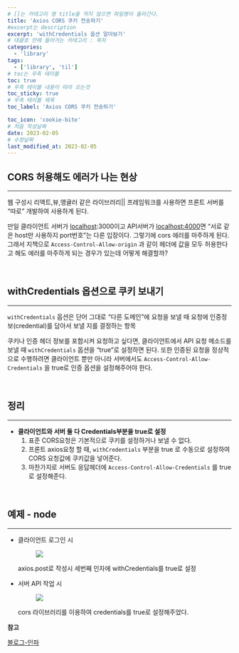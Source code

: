 ```yaml
---
# []는 카테고리 명 title을 적지 않으면 파일명이 올라간다.
title: 'Axios CORS 쿠키 전송하기'
#excerpt는 description
excerpt: 'withCredentials 옵션 알아보기'
# 대괄호 안에 들어가는 카테고리 : 목차
categories:
  - 'library'
tags:
  - ['library', 'til']
# toc는 우측 테이블
toc: true
# 우측 테이블 내용이 따라 오는것
toc_sticky: true
# 우측 테이블 제목
toc_label: 'Axios CORS 쿠키 전송하기'

toc_icon: 'cookie-bite'
# 처음 작성날짜
date: 2023-02-05
# 수정날짜
last_modified_at: 2023-02-05
---
```


## CORS 허용해도 에러가 나는 현상

---

웹 구성시 리액트,뷰,앵귤러 같은 라이브러리|| 프레임워크를 사용하면 프론트 서버를 “따로” 개발하여 사용하게 된다.

만일 클라이언트 서버가 [localhost](http://localhost):3000이고 API서버가 [localhost:4000](http://localhost:4000)면 “서로 같은 host만 사용하지 port번호”는 다른 입장이다. 그렇기에 cors 에러를 마주하게 된다. 그래서 지책으로 `Access-Control-Allow-origin` 과 같이 헤더에 값을 모두 허용한다고 해도 에러를 마주하게 되는 경우가 있는데 어떻게 해결할까?

</br>

## withCredentials 옵션으로 쿠키 보내기

---

`withCredentials` 옵션은 단어 그대로 “다른 도메인”에 요청을 보낼 때 요청에 인증정보(credential)를 담아서 보낼 지를 결정하는 항목

쿠키나 인증 헤더 정보를 포함시켜 요청하고 싶다면, 클라이언트에서 API 요청 메소드를 보낼 때 `withCredentials` 옵션을 “true”로 설정하면 된다. 또한 인증된 요청을 정상적으로 수행하려면 클라이언트 뿐만 아니라 서버에서도 `Access-Control-Allow-Credentials` 을 true로 인증 옵션을 설정해주어야 한다.

<br/>

## 정리

---

- **클라이언트와 서버 둘 다 Credentials부분을 true로 설정**
  1. 표준 CORS요청은 기본적으로 쿠키를 설정하거나 보낼 수 없다.
  2. 프론트 axios요청 할 때, `withCredentials` 부분을 true 로 수동으로 설정하여 CORS 요청값에 쿠키값을 넣어준다.
  3. 마찬가지로 서버도 응답헤더에 `Access-Control-Allow-Credentials` 를 true로 설정해준다.

<br/>

## 예제 - node

---

- 클라이언트 로그인 시
    <figure>
      <img src="https://s3.us-west-2.amazonaws.com/secure.notion-static.com/4701b685-2fef-4ac6-8fe6-83767cf77a21/Untitled.png?X-Amz-Algorithm=AWS4-HMAC-SHA256&X-Amz-Content-Sha256=UNSIGNED-PAYLOAD&X-Amz-Credential=AKIAT73L2G45EIPT3X45%2F20230205%2Fus-west-2%2Fs3%2Faws4_request&X-Amz-Date=20230205T050958Z&X-Amz-Expires=86400&X-Amz-Signature=0e75df31a62c0673ce81350ef9ed1ed3bd76e3b115f71c26f02f8951506e0153&X-Amz-SignedHeaders=host&response-content-disposition=filename%3D%22Untitled.png%22&x-id=GetObject">
    </figure>
    axios.post로 작성시 세번째 인자에 withCredentials를 true로 설정

- 서버 API 작업 시
  <figure>
      <img src="https://s3.us-west-2.amazonaws.com/secure.notion-static.com/58572514-4b01-4bcf-a434-74403bf17d44/Untitled.png?X-Amz-Algorithm=AWS4-HMAC-SHA256&X-Amz-Content-Sha256=UNSIGNED-PAYLOAD&X-Amz-Credential=AKIAT73L2G45EIPT3X45%2F20230205%2Fus-west-2%2Fs3%2Faws4_request&X-Amz-Date=20230205T050846Z&X-Amz-Expires=86400&X-Amz-Signature=70446236b2b326752079cbedc3a8f7b8ddbe940405dae8d91dd7fb99a91cb5d3&X-Amz-SignedHeaders=host&response-content-disposition=filename%3D%22Untitled.png%22&x-id=GetObject">
    </figure>
  cors 라이브러리를 이용하여 credentials를 true로 설정해주었다.

**참고**

[블로그-인파](https://inpa.tistory.com/entry/AXIOS-%F0%9F%93%9A-CORS-%EC%BF%A0%ED%82%A4-%EC%A0%84%EC%86%A1withCredentials-%EC%98%B5%EC%85%98#:~:text=withCredentials%20%EC%98%B5%EC%85%98%EC%9D%80%20%EB%8B%A8%EC%96%B4%20%EA%B7%B8%EB%8C%80%EB%A1%9C,%EC%A7%80%EB%A5%BC%20%EA%B2%B0%EC%A0%95%ED%95%98%EB%8A%94%20%ED%95%AD%EB%AA%A9%EC%9D%B4%EB%8B%A4.)
